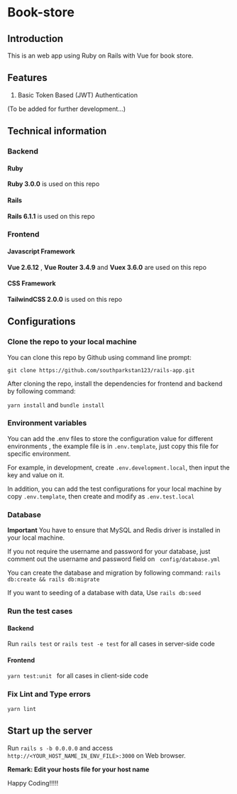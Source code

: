 # Book-store

## Introduction

This is an web app using Ruby on Rails with Vue for book store.

## Features
1. Basic Token Based (JWT) Authentication

(To be added for further development...)

## Technical information

### Backend

#### Ruby

**Ruby 3.0.0** is used on this repo

#### Rails

**Rails 6.1.1** is used on this repo

### Frontend

#### Javascript Framework

**Vue 2.6.12** , **Vue Router 3.4.9** and  **Vuex 3.6.0** are used on this repo

#### CSS Framework

**TailwindCSS 2.0.0** is used on this repo

## Configurations

### Clone the repo to your local machine

You can clone this repo by Github using command line prompt:

```git clone https://github.com/southparkstan123/rails-app.git```

After cloning the repo, install the dependencies for frontend and backend by following command:

```yarn install``` and  ```bundle install```

### Environment variables

You can add the .env files to store the configuration value for different environments , the example file is in ```.env.template```, just copy this file for specific environment. 

For example, in development, create ```.env.development.local```, then input the key and value on it.

In addition, you can add the test configurations for your local machine by copy ```.env.template```, then create and modify as ```.env.test.local```

### Database

**Important**
You have to ensure that MySQL and Redis driver is installed in your local machine.

If you not require the username and password for your database, just comment out the username and password field on ``` config/database.yml```

You can create the database and migration by following command:
```rails db:create && rails db:migrate```

If you want to seeding of a database with data, Use ```rails db:seed```

### Run the test cases

#### Backend

Run ```rails test``` or ```rails test -e test``` for all cases in server-side code

#### Frontend

```yarn test:unit ``` for all cases in client-side code

### Fix Lint and Type errors

```yarn lint```

## Start up the server

Run ```rails s -b 0.0.0.0``` and access ```http://<YOUR_HOST_NAME_IN_ENV_FILE>:3000``` on Web browser.

**Remark: Edit your hosts file for your host name**

Happy Coding!!!!!
